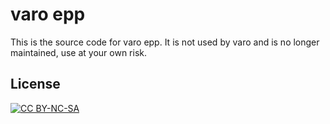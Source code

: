 # varo epp

This is the source code for varo epp. It is not used by varo and is no longer maintained, use at your own risk.

## License
[![CC BY-NC-SA](https://i.creativecommons.org/l/by-nc-nd/3.0/88x31.png)](https://creativecommons.org/licenses/by-nc-sa/4.0/)

